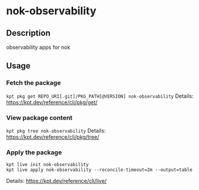 # nok-observability

## Description
observability apps for nok

## Usage

### Fetch the package
`kpt pkg get REPO_URI[.git]/PKG_PATH[@VERSION] nok-observability`
Details: https://kpt.dev/reference/cli/pkg/get/

### View package content
`kpt pkg tree nok-observability`
Details: https://kpt.dev/reference/cli/pkg/tree/

### Apply the package
```
kpt live init nok-observability
kpt live apply nok-observability --reconcile-timeout=2m --output=table
```
Details: https://kpt.dev/reference/cli/live/
